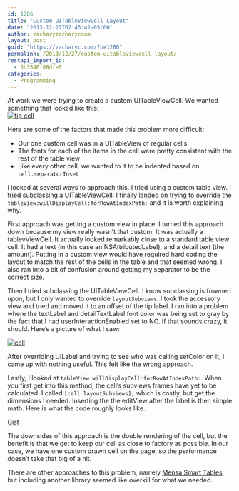 ```yaml
---
id: 1286
title: "Custom UITableViewCell Layout"
date: "2013-12-27T02:45:42-05:00"
author: zacharyzacharyccom
layout: post
guid: "https://zacharyc.com/?p=1286"
permalink: /2013/12/27/custom-uitableviewcell-layout/
restapi_import_id:
  - 5b3546f08dfe0
categories:
  - Programming
---
```


At work we were trying to create a custom UITableViewCell. We wanted something that looked like this:  
[![tip cell](/assets/img/2013/12/photo.png?resize=540%2C160&ssl=1)](/assets/img/2013/12/photo.png?ssl=1)

Here are some of the factors that made this problem more difficult:

- Our one custom cell was in a UITableView of regular cells
- The fonts for each of the items in the cell were pretty consistent with the rest of the table view
- Like every other cell, we wanted to it to be indented based on `cell.separatorInset`

I looked at several ways to approach this. I tried using a custom table view. I tried subclassing a UITableViewCell. I finally landed on trying to override the `tableView:willDisplayCell:forRowAtIndexPath:` and it is worth explaining why.

First approach was getting a custom view in place. I turned this approach down because my view really wasn’t that custom. It was actually a tablevViewCell. It actually looked remarkably close to a standard table view cell. It had a text (in this case an NSAttributedLabel), and a detail text (the amount). Putting in a custom view would have required hard coding the layout to match the rest of the cells in the table and that seemed wrong. I also ran into a bit of confusion around getting my separator to be the correct size.

Then I tried subclassing the UITableViewCell. I know subclassing is frowned upon, but I only wanted to override `layoutSubviews`. I took the accessory view and tried and moved it to an offset of the tip label. I ran into a problem where the textLabel and detailTextLabel font color was being set to gray by the fact that I had userInteractionEnabled set to NO. If that sounds crazy, it should. Here’s a picture of what I saw:

[![cell](/assets/img/2013/12/cell.png?resize=500%2C73&ssl=1)](/assets/img/2013/12/cell.png?ssl=1)

After overriding UILabel and trying to see who was calling setColor on it, I came up with nothing useful. This felt like the wrong approach.

Lastly, I looked at `tableView:willDisplayCell:forRowAtIndexPath:`. When you first get into this method, the cell’s subviews frames have yet to be calculated. I called `[cell layoutSubviews];` which is costly, but get the dimensions I needed. Inserting the the editView after the label is then simple math. Here is what the code roughly looks like.

[Gist](https://gist.github.com/zacharyc/8141791)

The downsides of this approach is the double rendering of the cell, but the benefit is that we get to keep our cell as close to factory as possible. In our case, we have one custom drawn cell on the page, so the performance doesn’t take that big of a hit.

There are other approaches to this problem, namely [Mensa Smart Tables](https://github.com/jordanekay/Mensa), but including another library seemed like overkill for what we needed.
